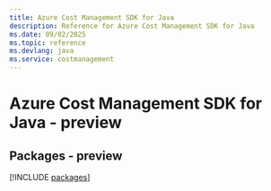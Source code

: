 ```yaml
---
title: Azure Cost Management SDK for Java
description: Reference for Azure Cost Management SDK for Java
ms.date: 09/02/2025
ms.topic: reference
ms.devlang: java
ms.service: costmanagement
---
```

# Azure Cost Management SDK for Java - preview
## Packages - preview
[!INCLUDE [packages](cost-management-index.md)]
